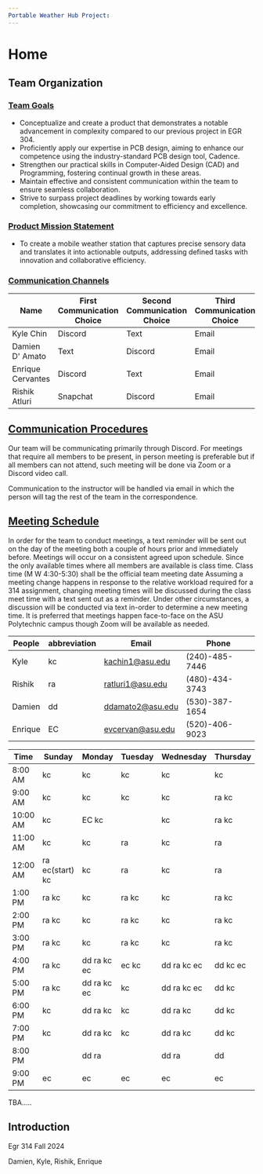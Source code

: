 ```yaml
---
Portable Weather Hub Project:
---
```


# Home
## Team Organization
### <u>Team Goals</u>
- Conceptualize and create a product that demonstrates a notable advancement in complexity compared to our previous project in EGR 304.
- Proficiently apply our expertise in PCB design, aiming to enhance our competence using the industry-standard PCB design tool, Cadence.
- Strengthen our practical skills in Computer-Aided Design (CAD) and Programming, fostering continual growth in these areas.
- Maintain effective and consistent communication within the team to ensure seamless collaboration.
- Strive to surpass project deadlines by working towards early completion, showcasing our commitment to efficiency and excellence.

### <u>Product Mission Statement</u>
- To create a mobile weather station that captures precise sensory data and translates it into actionable outputs, addressing defined tasks with innovation and collaborative efficiency.

### <u> Communication Channels</u>

| Name | First Communication Choice | Second Communication Choice | Third Communication Choice |
|------|----------------------------|-----------------------------|----------------------------|
| Kyle Chin | Discord| Text | Email |
| Damien D' Amato | Text | Discord | Email |
| Enrique Cervantes | Discord | Text | Email |
| Rishik Atluri | Snapchat | Discord | Email |

## <u> Communication Procedures </u>
Our team will be communicating primarily through Discord. For meetings that require all members to be present, in person meeting is preferable but if all members can not attend, such meeting will be done via Zoom or a Discord video call.

Communication to the instructor will be handled via email in which the person will tag the rest of the team in the correspondence. 

## <u> Meeting Schedule </u>
In order for the team to conduct meetings, a text reminder will be sent out on the day of the meeting both a couple of hours prior and immediately before. Meetings will occur on a consistent agreed upon schedule. Since the only available times where all members are available is class time. Class time (M W 4:30-5:30) shall be the official team meeting date Assuming a meeting change happens in response to the relative workload required for a 314 assignment, changing meeting times will be discussed during the class meet time with a text sent out as a reminder. Under other circumstances, a discussion will be conducted via text in-order to determine a new meeting time. It is preferred that meetings happen face-to-face on the ASU Polytechnic campus though Zoom will be available as needed. 

| People | abbreviation | Email | Phone |
|--------|--------------|-------|-------|
| Kyle | kc | kachin1@asu.edu | (240)-485-7446 |
| Rishik | ra | ratluri1@asu.edu | (480)-434-3743 |
| Damien | dd | ddamato2@asu.edu | (530)-387-1654 |
| Enrique | EC | evcervan@asu.edu | (520)-406-9023 |

| Time | Sunday | Monday | Tuesday | Wednesday | Thursday | Friday | Saturday |
|------|--------|--------|---------|-----------|----------|--------|----------|
| 8:00 AM | kc | kc | kc | kc | kc | kc | kc |
| 9:00 AM | kc | kc | kc | kc | ra kc | kc | kc |
| 10:00 AM | kc | EC kc |  | kc | ra kc | ec kc | kc |
| 11:00 AM | kc | kc | ra | kc | ra | ra kc | kc |
| 12:00 AM | ra ec(start) kc | kc | ra | kc | ra | ra kc | kc |
| 1:00 PM | ra kc | kc | ra kc | kc | ra kc | ra kc | kc |
| 2:00 PM | ra kc | kc | ra kc | kc | ra kc | ra kc | ra kc |
| 3:00 PM | ra kc | kc | ra kc | kc | ra kc | ra ec kc | ra kc |
| 4:00 PM | ra kc | dd ra kc ec | ec kc | dd ra kc ec | dd kc ec | dd kc | ra kc |
| 5:00 PM | ra kc | dd ra kc ec | kc | dd ra kc ec | dd kc | dd kc | ra kc |
| 6:00 PM | kc | dd ra kc | kc | dd ra kc | dd kc | dd kc | ra kc |
| 7:00 PM | kc | dd ra kc | kc | dd ra kc | dd kc | dd kc | kc |
| 8:00 PM |  | dd ra |  | dd ra | dd | dd |  |
| 9:00 PM | ec | ec | ec | ec | ec |  |  |


TBA.....


## Introduction
Egr 314 Fall 2024

Damien, Kyle, Rishik, Enrique
